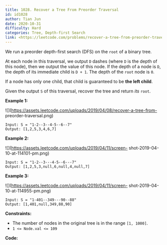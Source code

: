 ```yaml
---
title: 1028. Recover a Tree From Preorder Traversal
id: id1028
author: Tian Jun
date: 2020-10-31
difficulty: Hard
categories: Tree, Depth-first Search
link: <https://leetcode.com/problems/recover-a-tree-from-preorder-traversal/description/>
---
```


We run a preorder depth-first search (DFS) on the `root` of a binary tree.

At each node in this traversal, we output `D` dashes (where `D` is the depth
of this node), then we output the value of this node.  If the depth of a node
is `D`, the depth of its immediate child is `D + 1`.  The depth of the `root`
node is `0`.

If a node has only one child, that child is guaranteed to be **the left
child**.

Given the output `S` of this traversal, recover the tree and return _its_
`root`.



**Example 1:**

![](https://assets.leetcode.com/uploads/2019/04/08/recover-a-tree-from-
preorder-traversal.png)
            
	Input: S = "1-2--3--4-5--6--7"    
	Output: [1,2,5,3,4,6,7]    

**Example 2:**

![](https://assets.leetcode.com/uploads/2019/04/11/screen-
shot-2019-04-10-at-114101-pm.png)
            
	Input: S = "1-2--3---4-5--6---7"    
	Output: [1,2,5,3,null,6,null,4,null,7]    

**Example 3:**

![](https://assets.leetcode.com/uploads/2019/04/11/screen-
shot-2019-04-10-at-114955-pm.png)
            
	Input: S = "1-401--349---90--88"    
	Output: [1,401,null,349,88,90]    



**Constraints:**

  * The number of nodes in the original tree is in the range `[1, 1000]`.
  * `1 <= Node.val <= 109`


**Code:**
